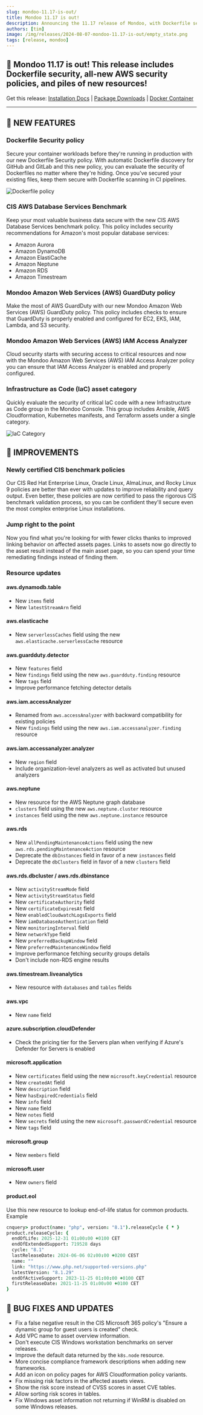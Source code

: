 ```yaml
---
slug: mondoo-11.17-is-out/
title: Mondoo 11.17 is out!
description: Announcing the 11.17 release of Mondoo, with Dockerfile security, all-new AWS security policies, and piles of new resources!
authors: [tim]
image: /img/releases/2024-08-07-mondoo-11.17-is-out/empty_state.png
tags: [release, mondoo]
---
```


## 🥳 Mondoo 11.17 is out! This release includes Dockerfile security, all-new AWS security policies, and piles of new resources!

Get this release: [Installation Docs](https://mondoo.com/docs/cnspec/) | [Package Downloads](https://releases.mondoo.com/cnspec/) | [Docker Container](https://hub.docker.com/r/mondoo/cnspec)

---

## 🎉 NEW FEATURES

### Dockerfile Security policy

Secure your container workloads before they're running in production with our new Dockerfile Security policy. With automatic Dockerfile discovery for GitHub and GitLab and this new policy, you can evaluate the security of Dockerfiles no matter where they're hiding. Once you've secured your existing files, keep them secure with Dockerfile scanning in CI pipelines.

![Dockerfile policy](/img/releases/2024-08-13-mondoo-11.17-is-out/dockerfile.png)

### CIS AWS Database Services Benchmark

Keep your most valuable business data secure with the new CIS AWS Database Services benchmark policy. This policy includes security recommendations for Amazon's most popular database services:

- Amazon Aurora
- Amazon DynamoDB
- Amazon ElastiCache
- Amazon Neptune
- Amazon RDS
- Amazon Timestream

### Mondoo Amazon Web Services (AWS) GuardDuty policy

Make the most of AWS GuardDuty with our new Mondoo Amazon Web Services (AWS) GuardDuty policy. This policy includes checks to ensure that GuardDuty is properly enabled and configured for EC2, EKS, IAM, Lambda, and S3 security.

### Mondoo Amazon Web Services (AWS) IAM Access Analyzer

Cloud security starts with securing access to critical resources and now with the Mondoo Amazon Web Services (AWS) IAM Access Analyzer policy you can ensure that IAM Access Analyzer is enabled and properly configured.

### Infrastructure as Code (IaC) asset category

Quickly evaluate the security of critical IaC code with a new Infrastructure as Code group in the Mondoo Console. This group includes Ansible, AWS Cloudformation, Kubernetes manifests, and Terraform assets under a single category.

![IaC Category](/img/releases/2024-08-13-mondoo-11.17-is-out/iac_category.png)

## 🧹 IMPROVEMENTS

### Newly certified CIS benchmark policies

Our CIS Red Hat Enterprise Linux, Oracle Linux, AlmaLinux, and Rocky Linux 9 policies are better than ever with updates to improve reliability and query output. Even better, these policies are now certified to pass the rigorous CIS benchmark validation process, so you can be confident they'll secure even the most complex enterprise Linux installations.

### Jump right to the point

Now you find what you're looking for with fewer clicks thanks to improved linking behavior on affected assets pages. Links to assets now go directly to the asset result instead of the main asset page, so you can spend your time remediating findings instead of finding them.

### Resource updates

#### aws.dynamodb.table

- New `items` field
- New `latestStreamArn` field

#### aws.elasticache

- New `serverlessCaches` field using the new `aws.elasticache.serverlessCache` resource

#### aws.guardduty.detector

- New `features` field
- New `findings` field using the new `aws.guardduty.finding` resource
- New `tags` field
- Improve performance fetching detector details

#### aws.iam.accessAnalyzer

- Renamed from `aws.accessAnalyzer` with backward compatibility for existing policies
- New `findings` field using the new `aws.iam.accessanalyzer.finding` resource

#### aws.iam.accessanalyzer.analyzer

- New `region` field
- Include organization-level analyzers as well as activated but unused analyzers

#### aws.neptune

- New resource for the AWS Neptune graph database
- `clusters` field using the new `aws.neptune.cluster` resource
- `instances` field using the new `aws.neptune.instance` resource

#### aws.rds

- New `allPendingMaintenanceActions` field using the new `aws.rds.pendingMaintenanceAction` resource
- Deprecate the `dbInstances` field in favor of a new `instances` field
- Deprecate the `dbClusters` field in favor of a new `clusters` field

#### aws.rds.dbcluster / aws.rds.dbinstance

- New `activityStreamMode` field
- New `activityStreamStatus` field
- New `certificateAuthority` field
- New `certificateExpiresAt` field
- New `enabledCloudwatchLogsExports` field
- New `iamDatabaseAuthentication` field
- New `monitoringInterval` field
- New `networkType` field
- New `preferredBackupWindow` field
- New `preferredMaintenanceWindow` field
- Improve performance fetching security groups details
- Don't include non-RDS engine results

#### aws.timestream.liveanalytics

- New resource with `databases` and `tables` fields

#### aws.vpc

- New `name` field

#### azure.subscription.cloudDefender

- Check the pricing tier for the Servers plan when verifying if Azure's Defender for Servers is enabled

#### microsoft.application

- New `certificates` field using the new `microsoft.keyCredential` resource
- New `createdAt` field
- New `description` field
- New `hasExpiredCredentials` field
- New `info` field
- New `name` field
- New `notes` field
- New `secrets` field using the new `microsoft.passwordCredential` resource
- New `tags` field

#### microsoft.group

- New `members` field

#### microsoft.user

- New `owners` field

#### product.eol

Use this new resource to lookup end-of-life status for common products. Example

```coffee
cnquery> product(name: "php", version: "8.1").releaseCycle { * }
product.releaseCycle: {
  endOfLife: 2025-12-31 01:00:00 +0100 CET
  endOfExtendedSupport: 719528 days
  cycle: "8.1"
  lastReleaseDate: 2024-06-06 02:00:00 +0200 CEST
  name: ""
  link: "https://www.php.net/supported-versions.php"
  latestVersion: "8.1.29"
  endOfActiveSupport: 2023-11-25 01:00:00 +0100 CET
  firstReleaseDate: 2021-11-25 01:00:00 +0100 CET
}
```

## 🐛 BUG FIXES AND UPDATES

- Fix a false negative result in the CIS Microsoft 365 policy's "Ensure a dynamic group for guest users is created" check.
- Add VPC name to asset overview information.
- Don't execute CIS Windows workstation benchmarks on server releases.
- Improve the default data returned by the `k8s.node` resource.
- More concise compliance framework descriptions when adding new frameworks.
- Add an icon on policy pages for AWS Cloudformation policy variants.
- Fix missing risk factors in the affected assets views.
- Show the risk score instead of CVSS scores in asset CVE tables.
- Allow sorting risk scores in tables.
- Fix Windows asset information not returning if WinRM is disabled on some Windows releases.
